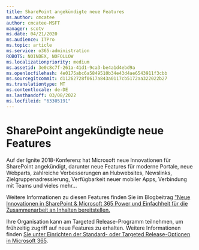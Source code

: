 ```yaml
---
title: SharePoint angekündigte neue Features
ms.author: cmcatee
author: cmcatee-MSFT
manager: scotv
ms.date: 04/21/2020
ms.audience: ITPro
ms.topic: article
ms.service: o365-administration
ROBOTS: NOINDEX, NOFOLLOW
ms.localizationpriority: medium
ms.assetid: 3e0c8c7f-261a-41d1-9ca3-be4a1d4ebd9a
ms.openlocfilehash: 4e0175abc6a5849510b34e43d4ae6543911f3cbb
ms.sourcegitcommit: d11262728f0617a843a0117cb5172aa322022b27
ms.translationtype: MT
ms.contentlocale: de-DE
ms.lasthandoff: 03/08/2022
ms.locfileid: "63305191"
---
```

# <a name="sharepoint-new-features-announced"></a>SharePoint angekündigte neue Features

Auf der Ignite 2018-Konferenz hat Microsoft neue Innovationen für SharePoint angekündigt, darunter neue Features für moderne Portale, neue Webparts, zahlreiche Verbesserungen an Hubwebsites, Newslinks, Zielgruppenadressierung, Verfügbarkeit neuer mobiler Apps, Verbindung mit Teams und vieles mehr...
  
Weitere Informationen zu diesen Features finden Sie im Blogbeitrag ["Neue Innovationen in SharePoint &amp; Microsoft 365 Power und Einfachheit für die Zusammenarbeit an Inhalten bereitstellen.](https://go.microsoft.com/fwlink/?linkid=2026502)
  
Ihre Organisation kann am Targeted Release-Programm teilnehmen, um frühzeitig zugriff auf neue Features zu erhalten. Weitere Informationen finden [Sie unter Einrichten der Standard- oder Targeted Release-Optionen in Microsoft 365](https://docs.microsoft.com/microsoft-365/admin/manage/release-options-in-office-365).
